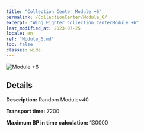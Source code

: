 ```yaml
---
title: "Collection Center Module +6"
permalink: /CollectionCenter/Module_6/
excerpt: "Wing Fighter Collection CenterModule +6"
last_modified_at: 2023-07-25
locale: en
ref: "Module_6.md"
toc: false
classes: wide
---
```



![Module +6](/images/cc/CC_Module_5.png)

## Details

  **Description:** Random Module×40

  **Transport time:** 7200

  **Maximum BP in time calculation:** 130000

